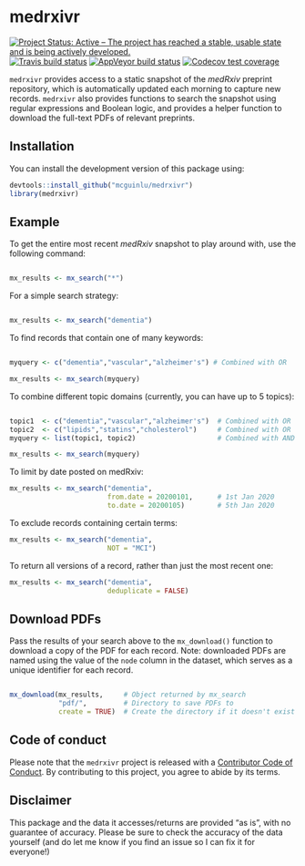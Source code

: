 
<!-- README.md is generated from README.Rmd. Please edit that file -->

# medrxivr

<!-- badges: start -->

[![Project Status: Active – The project has reached a stable, usable
state and is being actively
developed.](https://www.repostatus.org/badges/latest/active.svg)](https://www.repostatus.org/#active)
<br> [![Travis build
status](https://travis-ci.com/mcguinlu/medrxivr.svg?branch=master)](https://travis-ci.com/mcguinlu/medrxivr)
[![AppVeyor build
status](https://ci.appveyor.com/api/projects/status/github/mcguinlu/medrxivr?branch=master&svg=true)](https://ci.appveyor.com/project/mcguinlu/medrxivr)
[![Codecov test
coverage](https://codecov.io/gh/mcguinlu/medrxivr/branch/master/graph/badge.svg)](https://codecov.io/gh/mcguinlu/medrxivr?branch=master)
<!-- badges: end -->

`medrxivr` provides access to a static snapshot of the *medRxiv*
preprint repository, which is automatically updated each morning to
capture new records. `medrxivr` also provides functions to search the
snapshot using regular expressions and Boolean logic, and provides a
helper function to download the full-text PDFs of relevant preprints.

## Installation

You can install the development version of this package using:

``` r
devtools::install_github("mcguinlu/medrxivr")
library(medrxivr)
```

## Example

To get the entire most recent *medRxiv* snapshot to play around with,
use the following command:

``` r

mx_results <- mx_search("*")
```

For a simple search strategy:

``` r

mx_results <- mx_search("dementia")
```

To find records that contain one of many keywords:

``` r

myquery <- c("dementia","vascular","alzheimer's") # Combined with OR

mx_results <- mx_search(myquery)
```

To combine different topic domains (currently, you can have up to 5
topics):

``` r

topic1  <- c("dementia","vascular","alzheimer's")  # Combined with OR
topic2  <- c("lipids","statins","cholesterol")     # Combined with OR
myquery <- list(topic1, topic2)                    # Combined with AND

mx_results <- mx_search(myquery)
```

To limit by date posted on medRxiv:

``` r
mx_results <- mx_search("dementia",
                        from.date = 20200101,      # 1st Jan 2020
                        to.date = 20200105)        # 5th Jan 2020
```

To exclude records containing certain terms:

``` r
mx_results <- mx_search("dementia",
                        NOT = "MCI")
```

To return all versions of a record, rather than just the most recent
one:

``` r
mx_results <- mx_search("dementia",
                        deduplicate = FALSE)
```

## Download PDFs

Pass the results of your search above to the `mx_download()` function to
download a copy of the PDF for each record. Note: downloaded PDFs are
named using the value of the `node` column in the dataset, which serves
as a unique identifier for each record.

``` r

mx_download(mx_results,     # Object returned by mx_search
            "pdf/",         # Directory to save PDFs to 
            create = TRUE)  # Create the directory if it doesn't exist
```

## Code of conduct

Please note that the `medrxivr` project is released with a [Contributor
Code of Conduct](CODE_OF_CONDUCT.md). By contributing to this project,
you agree to abide by its terms.

## Disclaimer

This package and the data it accesses/returns are provided “as is”, with
no guarantee of accuracy. Please be sure to check the accuracy of the
data yourself (and do let me know if you find an issue so I can fix it
for everyone\!)
